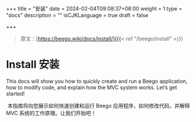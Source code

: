 +++
title = "安装"
date = 2024-02-04T09:08:37+08:00
weight = 1
type = "docs"
description = ""
isCJKLanguage = true
draft = false

+++

> 原文：[https://beego.wiki/docs/install/]({{< ref "/beego/install" >}})

# Install 安装



This docs will show you how to quickly create and run a Beego application, how to modify code, and explain how the MVC system works. Let’s get started!

​	本指南将向您展示如何快速创建和运行 Beego 应用程序，如何修改代码，并解释 MVC 系统的工作原理。让我们开始吧！
